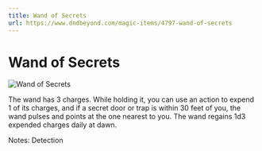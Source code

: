 ```yaml
---
title: Wand of Secrets
url: https://www.dndbeyond.com/magic-items/4797-wand-of-secrets
---
```


# Wand of Secrets

![Wand of Secrets](wand-of-secrets.png)

The wand has 3 charges. While holding it, you can use an action to expend 1 of its charges, and if a secret door or trap is within 30 feet of you, the wand pulses and points at the one nearest to you. The wand regains 1d3 expended charges daily at dawn.

Notes: Detection